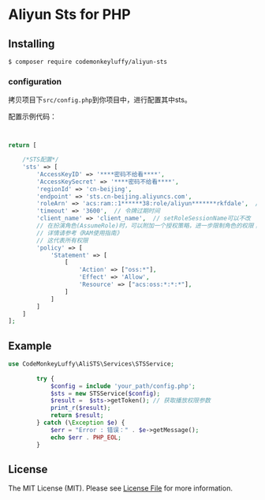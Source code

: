 # Aliyun Sts for PHP

## Installing

```shell
$ composer require codemonkeyluffy/aliyun-sts
```

### configuration 

拷贝项目下`src/config.php`到你项目中，进行配置其中sts。

配置示例代码：

```php


return [

    /*STS配置*/
    'sts' => [
        'AccessKeyID' => '****密码不给看****',
        'AccessKeySecret' => '****密码不给看****',
        'regionId' => 'cn-beijing',
        'endpoint' => 'sts.cn-beijing.aliyuncs.com',
        'roleArn' => 'acs:ram::1******38:role/aliyun*******rkfdale',  // 角色资源描述符，在RAM的控制台的资源详情页上可以获取
        'timeout' => '3600',  // 令牌过期时间
        'client_name' => 'client_name',  // setRoleSessionName可以不改
        // 在扮演角色(AssumeRole)时，可以附加一个授权策略，进一步限制角色的权限；
        // 详情请参考《RAM使用指南》
        // 这代表所有权限
        'policy' => [
            'Statement' => [
                [
                    'Action' => ["oss:*"],
                    'Effect' => 'Allow',
                    'Resource' => ["acs:oss:*:*:*"],
                ]
            ]
        ]
    ]
];


```

## Example


```php
use CodeMonkeyLuffy\AliSTS\Services\STSService;
 
        try {
            $config = include 'your_path/config.php';
            $sts = new STSService($config);
            $result =  $sts->getToken(); // 获取播放权限参数
            print_r($result);
            return $result;
        } catch (\Exception $e) {
            $err = "Error : 错误：" . $e->getMessage();
            echo $err . PHP_EOL;
        }

```

## License

The MIT License (MIT). Please see [License File](LICENSE.md) for more information.

